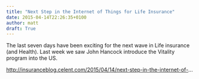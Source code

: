 ```yaml
---
title: "Next Step in the Internet of Things for Life Insurance"
date: 2015-04-14T22:26:35+0100
author: matt
draft: True
---
```

The last seven days have been exciting for the next wave in Life insurance (and Health). Last week we saw John Hancock introduce the Vitality program into the US.

http://insuranceblog.celent.com/2015/04/14/next-step-in-the-internet-of-...
